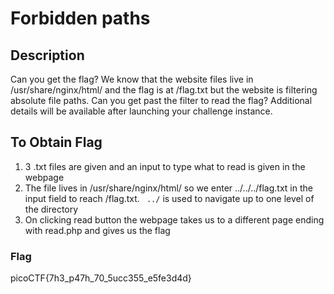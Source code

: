 # Forbidden paths

## Description
Can you get the flag?
We know that the website files live in /usr/share/nginx/html/ and the flag is at /flag.txt but the website is filtering absolute file paths. Can you get past the filter to read the flag?
Additional details will be available after launching your challenge instance.


## To Obtain Flag
  1. 3 .txt files are given and an input to type what to read is given in the webpage
  2.  The file lives in /usr/share/nginx/html/ so we enter ../../../flag.txt in the input field to reach /flag.txt. ` ../` is used to navigate up to one level of the directory 
  3. On clicking read button the webpage takes us to a different page ending with read.php and gives us the flag

### Flag 
picoCTF{7h3_p47h_70_5ucc355_e5fe3d4d}


